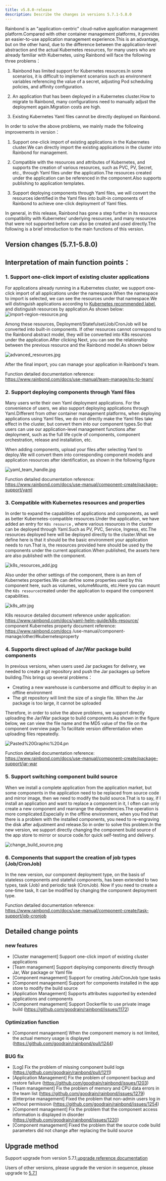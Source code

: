 ```yaml
---
title: v5.8.0-release
description: Describe the changes in versions 5.7.1-5.8.0
---
```


Rainbond is an "application-centric" cloud-native application management platform.Compared with other container management platforms, it provides an easier-to-use application management experience.This is an advantage, but on the other hand, due to the difference between the application-level abstraction and the actual Kubernetes resources, for many users who are already familiar with Kubernetes, using Rainbond will face the following three problems：

1. Rainbond has limited support for Kubernetes resources.In some scenarios, it is difficult to implement scenarios such as environment variables referencing the value of a secret, adjusting Pod scheduling policies, and affinity configuration.

2. An application that has been deployed in a Kubernetes cluster.How to migrate to Rainbond, many configurations need to manually adjust the deployment again.Migration costs are high.

3. Existing Kubernetes Yaml files cannot be directly deployed on Rainbond.

In order to solve the above problems, we mainly made the following improvements in version：

1. Support one-click import of existing applications in the Kubernetes cluster.We can directly import the existing applications in the cluster into Rainbond for management.

2. Compatible with the resources and attributes of Kubernetes, and supports the creation of various resources, such as PVC, PV, Secret, etc., through Yaml files under the application.The resources created under the application can be referenced in the component.Also supports publishing to application templates.

3. Support deploying components through Yaml files, we will convert the resources identified in the Yaml files into built-in components of Rainbond to achieve one-click deployment of Yaml files.

In general, in this release, Rainbond has gone a step further in its resource compatibility with Kubernetes' underlying resources, and many resources that were not supported before can also be created and used directly.The following is a brief introduction to the main functions of this version.

## Version changes (5.7.1-5.8.0)

## Interpretation of main function points：

### 1. Support one-click import of existing cluster applications

For applications already running in a Kubernetes cluster, we support one-click import of all applications under the namespace.When the namespace to import is selected, we can see the resources under that namespace.We will distinguish applications according to [Kubernetes recommended label](https://kubernetes.io/zh-cn/docs/concepts/overview/working-with-objects/common-labels/), and distinguish resources by application.As shown below: ![import-region-resource.png](https://grstatic.oss-cn-shanghai.aliyuncs.com/docs/5.8/community/change/import-region-resource.png)

Among these resources, Deployment/Statefulset/Job/CronJob will be converted into built-in components. If other resources cannot correspond to the Rainbond abstract model, they will be converted into K8s resources under the application.After clicking Next, you can see the relationship between the previous resource and the Rainbond model.As shown below

![advanced_resources.jpg](https://grstatic.oss-cn-shanghai.aliyuncs.com/docs/5.8/docs/use-manual/team-manage/ns-to-team/advanced_resources.jpg)

After the final import, you can manage your application in Rainbond's team.

Function detailed documentation reference: https://www.rainbond.com/docs/use-manual/team-manage/ns-to-team/

### 2. Support deploying components through Yaml files

Many users write their own Yaml deployment applications. For the convenience of users, we also support deploying applications through Yaml.Different from other container management platforms, when deploying applications using Yaml files, we do not directly make the Yaml files take effect in the cluster, but convert them into our component types.So that users can use our application-level management functions after deployment, such as the full life cycle of components, component orchestration, release and installation, etc.

When adding components, upload your files after selecting Yaml to deploy.We will convert them into corresponding component models and application resources after identification, as shown in the following figure

![yaml_team_handle.jpg](https://grstatic.oss-cn-shanghai.aliyuncs.com/docs/5.8/docs/use-manual/component-create/package-support/yaml_team_handle.jpg)

Function detailed documentation reference: https://www.rainbond.com/docs/use-manual/component-create/package-support/yaml

### 3. Compatible with Kubernetes resources and properties

In order to expand the capabilities of applications and components, as well as better Kubernetes-compatible resources.Under the application, we have added an entry for `K8s resource` , where various resources in the cluster can be deployed through Yaml.Such as PV, PVC, Service, Ingress, etc.The resources deployed here will be deployed directly to the cluster.What we define here is that it should be the basic environment your application needs to run.That is, the resources provided here should be used by the components under the current application.When published, the assets here are also published with the component.

![k8s_resources_add.jpg](https://grstatic.oss-cn-shanghai.aliyuncs.com/docs/5.8/docs/yaml-helm-guide/k8s-resource/k8s_resources_add.jpg)

Also under the other settings of the component, there is an item of Kubernetes properties.We can define some properties used by this component here, such as volumes, volumeMounts, etc.Here you can mount the `K8s resource`created under the application to expand the component capabilities.

![k8s_attr.jpg](https://grstatic.oss-cn-shanghai.aliyuncs.com/docs/5.8/community/change/k8s_attr.jpg)

K8s resource detailed document reference under application: https://www.rainbond.com/docs/yaml-helm-guide/k8s-resource/ component Kubernetes property document reference: https://www.rainbond.com/docs /use-manual/component-manage/other/#kubernetesproperty

### 4. Supports direct upload of Jar/War package build components

In previous versions, when users used Jar packages for delivery, we needed to create a git repository and push the Jar packages up before building.This brings up several problems：

- Creating a new warehouse is cumbersome and difficult to deploy in an offline environment
- The git repository will limit the size of a single file. When the Jar package is too large, it cannot be uploaded

Therefore, in order to solve the above problems, we support directly uploading the Jar/War package to build components.As shown in the figure below, we can view the file name and the MD5 value of the file on the component overview page.To facilitate version differentiation when uploading files repeatedly.

![Pasted%20Graphic%204.pn](https://grstatic.oss-cn-shanghai.aliyuncs.com/docs/5.8/docs/use-manual/component-create/package-support/Pasted%20Graphic%204.png)

Function detailed documentation reference: https://www.rainbond.com/docs/use-manual/component-create/package-support/jar-war

### 5. Support switching component build source

When we install a complete application from the application market, but some components in the application need to be replaced from source code and mirror image, then we need to modify the build source.That is to say, if I install an application and want to replace a component in it, I often can only create a new component and rearrange the dependencies.The operation is more complicated.Especially in the offline environment, when you find that there is a problem with the installed components, you need to re-engraving the disk after adjustment and release.So in order to solve this problem.In the new version, we support directly changing the component build source of the app store to mirror or source code.for quick self-testing and delivery.

![change_build_source.png](https://grstatic.oss-cn-shanghai.aliyuncs.com/docs/5.8/community/change/change_build_source.png)

### 6. Components that support the creation of job types (Job/CronJob)

In the new version, our component deployment type, on the basis of stateless components and stateful components, has been extended to two types, task (Job) and periodic task (CronJob). Now if you need to create a one-time task, It can be modified by changing the component deployment type.

Function detailed documentation reference: https://www.rainbond.com/docs/use-manual/component-create/task-support/job-cronjob

## Detailed change points

### new features

- [Cluster management] Support one-click import of existing cluster applications
- [Team management] Support deploying components directly through Jar, War package or Yaml file
- [Component management] Support for creating Job/CronJob type tasks
- [Component management] Support for components installed in the app store to modify the build source
- [Application Management] Supports attributes supported by extended applications and components
- [Component management] Support Dockerfile to use private image build (https://github.com/goodrain/rainbond/issues/1172)

### Optimization function

- [Component management] When the component memory is not limited, the actual memory usage is displayed (https://github.com/goodrain/rainbond/pull/1244)

### BUG fix

- [Log] Fix the problem of missing component build logs (https://github.com/goodrain/rainbond/pull/1211)
- [Application Management] Fix the problem of component backup and restore failure (https://github.com/goodrain/rainbond/issues/1203)
- [Team management] Fix the problem of memory and CPU data errors in the team list (https://github.com/goodrain/rainbond/issues/1279)
- [Enterprise management] Fixed the problem that non-admin users log in without permission (https://github.com/goodrain/rainbond/issues/1254)
- [Component management] Fix the problem that the component access information is displayed in disorder (https://github.com/goodrain/rainbond/issues/1220)
- [Component management] Fixed the problem that the source code build parameters did not change after replacing the build source

## Upgrade method

Support upgrade from version 5.7.1,[upgrade reference documentation](/docs/upgrade/5.8.0-upgrade/)

Users of other versions, please upgrade the version in sequence, please upgrade to [5.7.1](/docs/upgrade/5.7.1-upgrade/)
